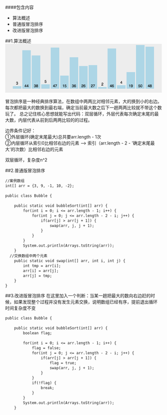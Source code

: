 
####包含内容
<ul background-color: grey>
<li>算法概述</li>
<li>普通版冒泡排序</li>
<li>改进版冒泡排序</li>
</ul>


##1.算法概述
<img src = 'img/sort/bubble.gif'/>


冒泡排序是一种经典排序算法，在数组中两两比对相邻元素，大的换到小的右边。每次都把最大的数换到最右端，确定当前最大数之后下一趟两两比较就不带这个数玩了。
总之记住核心思想就能写出代码：双层循环，外层代表每次确定末尾的最大数，内层代表从前到后两两比较的的过程。

边界条件记好：<br>
①外层循环(确定末尾最大)总共要arr.length - 1次<br>
②内层循环从索引0比相邻右边的元素 —> 索引（arr.length - 2 - '确定末尾最大'的次数）比相邻右边的元素

双层循环，复杂度n^2

##2.普通版冒泡排序

```
//案例数组
int[] arr = {3, 9, -1, 10, -2};

public class Bubble {

	public static void bubbleSort(int[] arr) {
		for(int i = 0; i <= arr.length - 1; i++) {
			for(int j = 0; j <= arr.length - 2 - i; j++) {
				if(arr[j] > arr[j + 1]) {
					swap(arr, j, j + 1);
				}
			}
		}
		System.out.println(Arrays.toString(arr));
	}
  //交换数组中两个元素
	public static void swap(int[] arr, int i, int j) {
		int tmp = arr[i];
		arr[i] = arr[j];
		arr[j] = tmp;
	}
}

```
##3.改进版冒泡排序
在这里加入一个判断：当某一趟把最大的数向右边赶的时候，如果发现整个过程并没有发生元素交换，说明数组已经有序，提前退出循环<br>
时间复杂度不变
```
public class Bubble {

	public static void bubbleSort(int[] arr) {
		boolean flag;

		for(int i = 0; i <= arr.length - 1; i++) {
			flag = false;
			for(int j = 0; j <= arr.length - 2 - i; j++) {
				if(arr[j] > arr[j + 1]) {
					flag = true;
					swap(arr, j, j + 1);
				}
			}
			if(!flag) {
				break;
			}
		}
		System.out.println(Arrays.toString(arr));
	}
```
